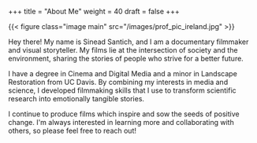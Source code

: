 +++
title = "About Me"
weight = 40
draft = false
+++

{{< figure class="image main" src="/images/prof_pic_ireland.jpg" >}}

Hey there! My name is Sinead Santich, and I am a documentary filmmaker and visual storyteller. My films lie at the intersection of society and the environment, sharing the stories of people who strive for a better future. 

I have a degree in Cinema and Digital Media and a minor in Landscape Restoration from UC Davis. By combining my interests in media and science, I developed filmmaking skills that I use to transform scientific research into emotionally tangible stories. 

I continue to produce films which inspire and sow the seeds of positive change. I'm always interested in learning more and collaborating with others, so please feel free to reach out!




